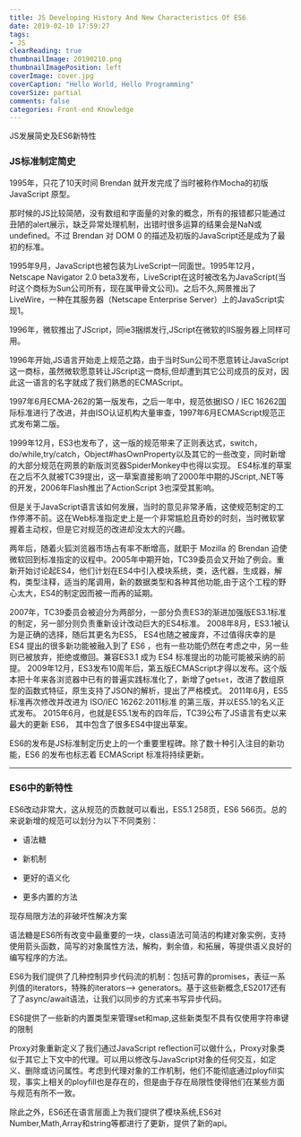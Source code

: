 ```yaml
---
title: JS Developing History And New Characteristics Of ES6
date: 2019-02-10 17:59:27
tags:
- JS
clearReading: true
thumbnailImage: 20190210.png
thumbnailImagePosition: left
coverImage: cover.jpg
coverCaption: "Hello World, Hello Programming"
coverSize: partial
comments: false
categories: Front-end Knowledge
---
```


JS发展简史及ES6新特性
<!--more-->

### JS标准制定简史
1995年，只花了10天时间 Brendan 就开发完成了当时被称作Mocha的初版 JavaScript 原型。

那时候的JS比较简陋，没有数组和字面量的对象的概念，所有的报错都只能通过丑陋的alert展示，缺乏异常处理机制，出错时很多运算的结果会是NaN或undefined。不过 Brendan 对 DOM 0 的描述及初版的JavaScript还是成为了最初的标准。

1995年9月，JavaScript也被包装为LiveScript一同面世。1995年12月，Netscape Navigator 2.0 beta3发布，LiveScript在这时被改名为JavaScript(当时这个商标为Sun公司所有，现在属甲骨文公司)。之后不久,网景推出了LiveWire，一种在其服务器（Netscape Enterprise Server）上的JavaScript实现1。

1996年，微软推出了JScript，同ie3捆绑发行,JScript在微软的IIS服务器上同样可用。

1996年开始,JS语言开始走上规范之路，由于当时Sun公司不愿意转让JavaScript这一商标，虽然微软愿意转让JScript这一商标,但却遭到其它公司成员的反对，因此这一语言的名字就成了我们熟悉的ECMAScript。

1997年6月ECMA-262的第一版发布，之后一年中，规范依据ISO / IEC 16262国际标准进行了改进，并由ISO认证机构大量审查，1997年6月ECMAScript规范正式发布第二版。

1999年12月，ES3也发布了，这一版的规范带来了正则表达式，switch，do/while,try/catch，Object#hasOwnProperty以及其它的一些改变，同时新增的大部分规范在网景的新版浏览器SpiderMonkey中也得以实现。
ES4标准的草案在之后不久就被TC39提出，这一草案直接影响了2000年中期的JScript,.NET等的开发，2006年Flash推出了ActionScript 3也深受其影响。

但是关于JavaScript语言该如何发展，当时的意见非常矛盾，这使规范制定的工作停滞不前。这在Web标准指定史上是一个非常尴尬且奇妙的时刻，当时微软掌握着主动权，但是它对规范的改进却没太大的兴趣。

两年后，随着火狐浏览器市场占有率不断增高，就职于 Mozilla 的 Brendan 迫使微软回到标准指定的议程中。2005年中期开始，TC39委员会又开始了例会。重新开始讨论起ES4，他们计划在ES4中引入模块系统，类，迭代器，生成器，解构，类型注释，适当的尾调用，新的数据类型和各种其他功能,由于这个工程的野心太大，ES4的制定因而被一而再的延期。

2007年，TC39委员会被迫分为两部分，一部分负责ES3的渐进加强版ES3.1标准的制定，另一部分则负责重新设计改动巨大的ES4标准。
2008年8月，ES3.1被认为是正确的选择，随后其更名为ES5， ES4也随之被废弃，不过值得庆幸的是 ES4 提出的很多新功能被融入到了 ES6 ，也有一些功能仍然在考虑之中，另一些则已被放弃，拒绝或撤回。兼容ES3.1 成为 ES4 标准提出的功能可能被采纳的前提。 2009年12月，ES3发布10周年后，第五版ECMAScript才得以发布。这个版本把十年来各浏览器中已有的普遍实践标准化了，新增了get`set`，改进了数组原型的函数式特征，原生支持了JSON的解析，提出了严格模式。 2011年6月，ES5标准再次修改并改进为 ISO/IEC 16262:2011标准 的第三版，并以ES5.1的名义正式发布。 2015年6月，也就是ES5.1发布的四年后，TC39公布了JS语言有史以来最大的更新 ES6， 其中包含了很多ES4中提出草案。

ES6的发布是JS标准制定历史上的一个重要里程碑。除了数十种引入注目的新功能，ES6 的发布也标志着 ECMAScript 标准将持续更新。

***

### ES6中的新特性

ES6改动非常大，这从规范的页数就可以看出，ES5.1 258页，ES6 566页。总的来说新增的规范可以划分为以下不同类别：

- 语法糖

- 新机制

- 更好的语义化

- 更多内置的方法

现存局限方法的非破坏性解决方案

语法糖是ES6所有改变中最重要的一块，class语法可简洁的构建对象实例，支持使用箭头函数，简写的对象属性方法，解构，剩余值，和拓展，等提供语义良好的编写程序的方法。

ES6为我们提供了几种控制异步代码流的机制：包括可靠的promises，表征一系列值的iterators，特殊的iterators–> generators。基于这些新概念,ES2017还有了了async/await语法，让我们以同步的方式来书写异步代码。

ES6提供了一些新的内置类型来管理set和map,这些新类型不具有仅使用字符串键的限制

Proxy对象重新定义了我们通过JavaScript reflection可以做什么，Proxy对象类似于其它上下文中的代理。可以用以修改与JavaScript对象的任何交互，如定义、删除或访问属性。考虑到代理对象的工作机制，他们不能彻底通过ployfill实现，事实上相关的ployfill也是存在的，但是由于存在局限性使得他们在某些方面与规范有所不一致。

除此之外，ES6还在语言层面上为我们提供了模块系统,ES6对Number,Math,Array和string等都进行了更新，提供了新的api。